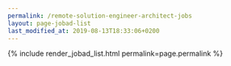 ```yaml
---
permalink: /remote-solution-engineer-architect-jobs
layout: page-jobad-list
last_modified_at: 2019-08-13T18:33:06+0200
---
```

{% include render_jobad_list.html permalink=page.permalink %}
